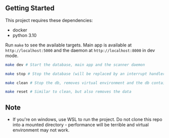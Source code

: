 ## Getting Started

This project requires these dependencies:
- docker
- python 3.10

Run `make` to see the available targets. 
Main app is available at `http://localhost:5000` and the daemon at `http://localhost:8000` in dev mode.

```bash
make dev # Start the database, main app and the scanner daemon
``` 

```bash
make stop # Stop the database (will be replaced by an interrupt handler later)
```

```bash
make clean # Stop the db, removes virtual environment and the db container. Data is kept
```

```bash
make reset # Similar to clean, but also removes the data
```

## Note
- If you're on windows, use WSL to run the project. Do not clone this repo into a mounted directory - performance will 
be terrible and virtual environment may not work.